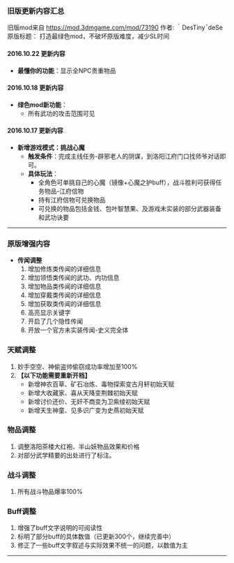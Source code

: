

### 旧版更新内容汇总

旧版mod来自 https://mod.3dmgame.com/mod/73190
作者: ｀DesTinyˉdeSe
原版标题： 打造最绿色mod，不破坏原版难度，减少SL时间
#### 2016.10.22 更新内容

- **最懂你的功能**：显示全NPC贵重物品

#### 2016.10.18 更新内容

- **绿色mod新功能**：
  - 所有武功的攻击范围可见

#### 2016.10.17 更新内容

- **新增游戏模式：挑战心魔**
  - **触发条件**：完成主线任务-辟邪老人的阴谋，到洛阳江府门口找师爷对话即可。
  - **具体玩法**：
    - 全角色可单挑自己的心魔（镜像+心魔之护buff），战斗胜利可获得任务物品-江府信物
    - 持有江府信物可兑换物品
    - 可兑换的物品包括金钱、包叶智慧果、及游戏未实装的部分武器装备和武功诀要

---

### 原版增强内容

- **传闻调整**
  1. 增加修炼类传闻的详细信息
  2. 增加领悟类传闻的武功、内功信息
  3. 增加物品类传闻的详细信息
  4. 增加穿戴类传闻的详细信息
  5. 增加获取类传闻的详细信息
  6. 高亮显示关键字
  7. 开启了几个隐性传闻
  8. 开放一个官方未实装传闻-史义完全体

### 天赋调整

1. 妙手空空、神偷盗帅偷窃成功率增加至100%
2. **【以下功能需要重新开档】**
   - 新增神农百草、矿石冶炼、毒物探索变古月轩初始天赋
   - 新增大收藏家、喜从天降变荆棘初始天赋
   - 新增讨价还价、无奸不商变为卫紫绫初始天赋
   - 新增天生神童、见多识广变为史燕初始天赋

### 物品调整

1. 调整洛阳茶楼大红袍、半山妖物品效果和价格
2. 对部分武学精要的出处进行了标注。

### 战斗调整

1. 所有战斗物品爆率100%

### Buff调整

1. 增强了buff文字说明的可阅读性
2. 标明了部分buff的具体数值（已更新300个，继续完善中）
3. 修正了一些buff文字叙述与实际效果不统一的问题，以数值为主

---